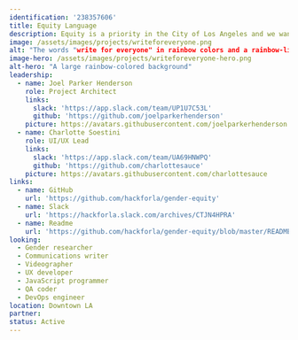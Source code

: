 ```yaml
---
identification: '238357606'
title: Equity Language
description: Equity is a priority in the City of Los Angeles and we want to improve the language used in websites to be more inclusive (of all communities) while also educating the public about exclusionary language.
image: /assets/images/projects/writeforeveryone.png
alt: "The words "write for everyone" in rainbow colors and a rainbow-like border"
image-hero: /assets/images/projects/writeforeveryone-hero.png
alt-hero: "A large rainbow-colored background"
leadership:
  - name: Joel Parker Henderson
    role: Project Architect
    links:
      slack: 'https://app.slack.com/team/UP1U7C53L'
      github: 'https://github.com/joelparkerhenderson'
    picture: https://avatars.githubusercontent.com/joelparkerhenderson
  - name: Charlotte Soestini
    role: UI/UX Lead
    links:
      slack: 'https://app.slack.com/team/UA69HNWPQ'
      github: 'https://github.com/charlottesauce'
    picture: https://avatars.githubusercontent.com/charlottesauce
links:
  - name: GitHub
    url: 'https://github.com/hackforla/gender-equity'
  - name: Slack
    url: 'https://hackforla.slack.com/archives/CTJN4HPRA'
  - name: Readme
    url: 'https://github.com/hackforla/gender-equity/blob/master/README.md'
looking:
  - Gender researcher
  - Communications writer
  - Videographer
  - UX developer
  - JavaScript programmer
  - QA coder
  - DevOps engineer
location: Downtown LA
partner:
status: Active
---
```

